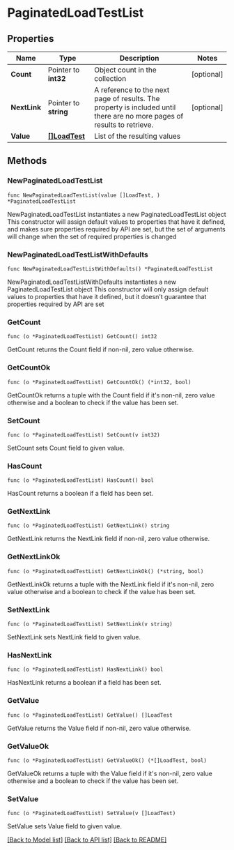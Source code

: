 # PaginatedLoadTestList

## Properties

Name | Type | Description | Notes
------------ | ------------- | ------------- | -------------
**Count** | Pointer to **int32** | Object count in the collection | [optional] 
**NextLink** | Pointer to **string** | A reference to the next page of results. The property is included until there are no more pages of results to retrieve. | [optional] 
**Value** | [**[]LoadTest**](LoadTest.md) | List of the resulting values | 

## Methods

### NewPaginatedLoadTestList

`func NewPaginatedLoadTestList(value []LoadTest, ) *PaginatedLoadTestList`

NewPaginatedLoadTestList instantiates a new PaginatedLoadTestList object
This constructor will assign default values to properties that have it defined,
and makes sure properties required by API are set, but the set of arguments
will change when the set of required properties is changed

### NewPaginatedLoadTestListWithDefaults

`func NewPaginatedLoadTestListWithDefaults() *PaginatedLoadTestList`

NewPaginatedLoadTestListWithDefaults instantiates a new PaginatedLoadTestList object
This constructor will only assign default values to properties that have it defined,
but it doesn't guarantee that properties required by API are set

### GetCount

`func (o *PaginatedLoadTestList) GetCount() int32`

GetCount returns the Count field if non-nil, zero value otherwise.

### GetCountOk

`func (o *PaginatedLoadTestList) GetCountOk() (*int32, bool)`

GetCountOk returns a tuple with the Count field if it's non-nil, zero value otherwise
and a boolean to check if the value has been set.

### SetCount

`func (o *PaginatedLoadTestList) SetCount(v int32)`

SetCount sets Count field to given value.

### HasCount

`func (o *PaginatedLoadTestList) HasCount() bool`

HasCount returns a boolean if a field has been set.

### GetNextLink

`func (o *PaginatedLoadTestList) GetNextLink() string`

GetNextLink returns the NextLink field if non-nil, zero value otherwise.

### GetNextLinkOk

`func (o *PaginatedLoadTestList) GetNextLinkOk() (*string, bool)`

GetNextLinkOk returns a tuple with the NextLink field if it's non-nil, zero value otherwise
and a boolean to check if the value has been set.

### SetNextLink

`func (o *PaginatedLoadTestList) SetNextLink(v string)`

SetNextLink sets NextLink field to given value.

### HasNextLink

`func (o *PaginatedLoadTestList) HasNextLink() bool`

HasNextLink returns a boolean if a field has been set.

### GetValue

`func (o *PaginatedLoadTestList) GetValue() []LoadTest`

GetValue returns the Value field if non-nil, zero value otherwise.

### GetValueOk

`func (o *PaginatedLoadTestList) GetValueOk() (*[]LoadTest, bool)`

GetValueOk returns a tuple with the Value field if it's non-nil, zero value otherwise
and a boolean to check if the value has been set.

### SetValue

`func (o *PaginatedLoadTestList) SetValue(v []LoadTest)`

SetValue sets Value field to given value.



[[Back to Model list]](../README.md#documentation-for-models) [[Back to API list]](../README.md#documentation-for-api-endpoints) [[Back to README]](../README.md)


